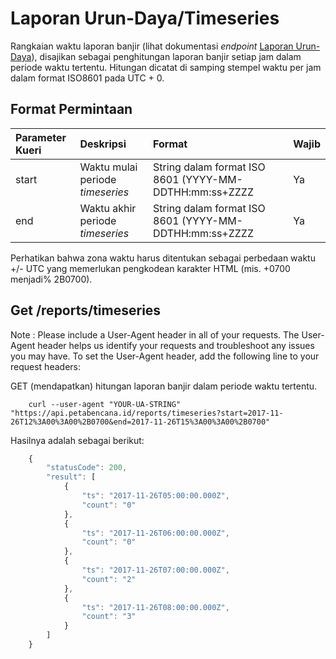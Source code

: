 # Laporan Urun-Daya/Timeseries

Rangkaian waktu laporan banjir \(lihat dokumentasi _endpoint_ [Laporan Urun-Daya](https://docs.petabencana.id/routes/laporan-urun-daya)\), disajikan sebagai penghitungan laporan banjir setiap jam dalam periode waktu tertentu. Hitungan dicatat di samping stempel waktu per jam dalam format ISO8601 pada UTC + 0.

## Format Permintaan

| Parameter Kueri | Deskripsi | Format | Wajib |
| :--- | :--- | :--- | :--- |
| start | Waktu mulai periode _timeseries_ | String dalam format ISO 8601 \(YYYY-MM-DDTHH:mm:ss+ZZZZ | Ya |
| end | Waktu akhir periode _timeseries_ | String dalam format ISO 8601 \(YYYY-MM-DDTHH:mm:ss+ZZZZ | Ya |

Perhatikan bahwa zona waktu harus ditentukan sebagai perbedaan waktu +/- UTC yang memerlukan pengkodean karakter HTML \(mis. +0700 menjadi% 2B0700\).

## Get /reports/timeseries

Note : Please include a User-Agent header in all of your requests. The User-Agent header helps us identify your requests and troubleshoot any issues you may have. To set the User-Agent header, add the following line to your request headers:

GET \(mendapatkan\) hitungan laporan banjir dalam periode waktu tertentu.

```text
    curl --user-agent "YOUR-UA-STRING" "https://api.petabencana.id/reports/timeseries?start=2017-11-26T12%3A00%3A00%2B0700&end=2017-11-26T15%3A00%3A00%2B0700"
```

Hasilnya adalah sebagai berikut:

```javascript
    {
        "statusCode": 200,
        "result": [
            {
                "ts": "2017-11-26T05:00:00.000Z",
                "count": "0"
            },
            {
                "ts": "2017-11-26T06:00:00.000Z",
                "count": "0"
            },
            {
                "ts": "2017-11-26T07:00:00.000Z",
                "count": "2"
            },
            {
                "ts": "2017-11-26T08:00:00.000Z",
                "count": "3"
            }
        ]
    }
```

